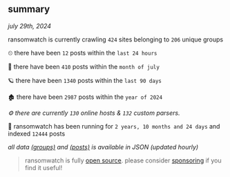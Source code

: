 
## summary
_july 29th, 2024_

ransomwatch is currently crawling `424` sites belonging to `206` unique groups

⏲ there have been `12` posts within the `last 24 hours`

🦈 there have been `410` posts within the `month of july`

🪐 there have been `1340` posts within the `last 90 days`

🏚 there have been `2987` posts within the `year of 2024`

_⚙️ there are currently `130` online hosts & `132` custom parsers._

🦕 ransomwatch has been running for `2 years, 10 months and 24 days` and indexed `12444` posts

_all data  [(groups)](http://ransomwhat.telemetry.ltd/groups) and [(posts)](http://ransomwhat.telemetry.ltd/posts) is available in JSON (updated hourly)_

> ransomwatch is fully [open source](https://github.com/joshhighet/ransomwatch#ransomwatch--). please consider [sponsoring](https://github.com/sponsors/joshhighet) if you find it useful!
